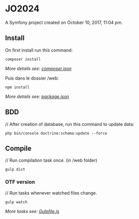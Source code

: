 JO2024
======

A Symfony project created on October 10, 2017, 11:04 pm.


Install
-------
On first install run this command:
```shell
composer install
```
_More details see: [composer.json](/composer.json)_

Puis dans le dossier /web:
```shell
npm install
```
_More details see: [package.json](web/package.json)_

BDD
-------
// After creation of database, run this command to update data:
```shell
php bin/console doctrine:schema:update --force
```

Compile
-------
// Run compilation task once. (in /web folder)
```shell
gulp dist
```

### OTF version
// Run tasks whenever watched files change.
```shell
gulp watch
```
_More tasks see: [Gulpfile.js](web/Gulpfile.js)_